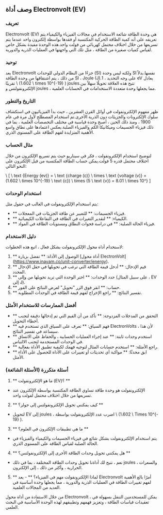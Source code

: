 ## وصف أداة Electronvolt (EV)

### تعريف
Electronvolt (EV) هي وحدة الطاقة شائعة الاستخدام في مجالات الفيزياء والكيمياء.يتم تعريفه على أنه كمية الطاقة الحركية المكتسبة أو فقدها بواسطة إلكترون واحد عندما يتم تسريعها من خلال اختلاف محتمل كهربائي من فولت واحد.هذه الوحدة مفيدة بشكل خاص لقياس كميات صغيرة من الطاقة ، مثل تلك التي واجهتها في العمليات الذرية والدورية.

### توحيد
يعد Electronvolt جزءًا من النظام الدولي للوحدات (SI) ولكنه ليس وحدة SI نفسها.بدلاً من ذلك ، يتم اشتقاقها من وحدة الطاقة SI ، Joule (J).على وجه التحديد ، 1 eV يعادل تقريبًا \ (1.602 \ times 10^{-19} \) joules.تتيح هذه العلاقة تحويلًا سهلاً بين الإلكترونفولتس و joules ، مما يجعلها وحدة متعددة الاستخدامات في الحسابات العلمية.

### التاريخ والتطور
ظهر مفهوم الإلكترونفولت في أوائل القرن العشرين ، حيث بدأ الفيزيائيون في استكشاف سلوك الإلكترونات والجزيئات دون الذرية الأخرى.تم استخدام المصطلح لأول مرة في عام 1900 ، ومنذ ذلك الحين ، أصبح وحدة قياسية في مختلف التخصصات العلمية ، بما في ذلك فيزياء الجسيمات وميكانيكا الكم والفيزياء الصلبة.يعكس اعتمادها على نطاق واسع الأهمية المتزايدة لفهم الطاقة على المستوى الذري.

### مثال الحساب
لتوضيح استخدام الإلكترونفولت ، فكر في سيناريو حيث يتم تسريع الإلكترون من خلال اختلاف محتمل قدره 5 فولت.يمكن حساب الطاقة المكتسبة من قبل الإلكترون على النحو التالي:

\ [
\ text {Energy (ev)} = \ text {charge (c)} \ times \ text {voltage (v)} = (1.602 \ times 10^{-19} \ text {c}) \ times (5 \ text {v}) = 8.01 \ times 10^}
\]

### استخدام الوحدات
يتم استخدام الإلكترونفولت في الغالب في حقول مثل:
- ** فيزياء الجسيمات: ** للتعبير عن طاقة الجزيئات في المعجلات.
- ** الكيمياء: ** لتقدير التغيرات في الطاقة في التفاعلات الكيميائية.
- ** فيزياء الحالة الصلبة: ** في دراسة فجوات النطاق ومستويات الطاقة في المواد.

### دليل الاستخدام
لاستخدام أداة محول الإلكترونفولت بشكل فعال ، اتبع هذه الخطوات:
1. ** الوصول إلى الأداة: ** تفضل بزيارة [أداة محول ElectronVolt] (https://www.inayam.co/unit-converter/energy).
2. ** قيم الإدخال: ** أدخل قيمة الطاقة التي ترغب في تحويلها في حقل الإدخال المحدد.
3. ** حدد الوحدات: ** اختر الوحدة التي تريد تحويلها من وإلى (على سبيل المثال ، EV إلى J).
4. ** حساب: ** انقر فوق الزر "تحويل" لعرض النتائج على الفور.
5. ** تفسير النتائج: ** راجع الإخراج لفهم قيمة الطاقة في الوحدات المطلوبة.

### أفضل الممارسات للاستخدام الأمثل
- ** التحقق من المدخلات المزدوجة: ** تأكد من أن القيم التي تم إدخالها دقيقة لتجنب أخطاء التحويل.
- ** فهم السياق: ** تعرف على السياق الذي تستخدم فيه ElectronVolts ، لأن هذا سيساعد في تفسير النتائج.
- ** استخدم وحدات ثابتة: ** عند إجراء العمليات الحسابية ، والحفاظ على الاتساق في الوحدات المستخدمة لتجنب الالتباس.
- ** راجع الأمثلة: ** استخدم حسابات المثال لتوجيه فهمك لكيفية تطبيق الأداة بفعالية.
- ** ابق محدثًا: ** مواكبة أي تحديثات أو تغييرات على الأداة للحصول على الأداء الأمثل.

### أسئلة متكررة (الأسئلة الشائعة)

1. ** ما هو الإلكترونفولت (EV)؟ **
- الإلكترونفولت هو وحدة طاقة تساوي الطاقة المكتسبة بواسطة الإلكترون عند تسريعها من خلال اختلاف محتمل لفولت واحد.

2. ** كيف يمكنني تحويل الإلكترونفولتس إلى جولز؟ **
- لتحويل EV إلى joules ، اضرب عدد الإلكترونفولت بواسطة \ (1.602 \ Times 10^{- 19} \).

3. ** ما هي تطبيقات الإلكترون في العلوم؟ **
- يتم استخدام الإلكترونفولت بشكل شائع في فيزياء الجسيمات والكيمياء والفيزياء في الحالة الصلبة لقياس الطاقة على المستوى الذري.

4. ** هل يمكنني تحويل وحدات الطاقة الأخرى إلى الإلكترونفولتس؟ **
- نعم ، تتيح لك أداةنا تحويل وحدات الطاقة المختلفة ، بما في ذلك joules ، والسعرات الحرارية ، وأكثر من ذلك ، إلى الإلكترون.

5. ** لماذا الإلكترونفولت مهم في الفيزياء؟ ** - يعد Electronvolt أمرًا بالغ الأهمية لفهم تغييرات الطاقة في العمليات الذرية والدورية ، مما يجعلها وحدة أساسية في العديد من المجالات العلمية.

من خلال الاستفادة من أداة محول Electronvolt ، يمكن للمستخدمين التنقل بسهولة في تعقيدات قياسات الطاقة ، وتعزيز فهمهم وتطبيقهم لهذه الوحدة الأساسية في البحث العلمي.